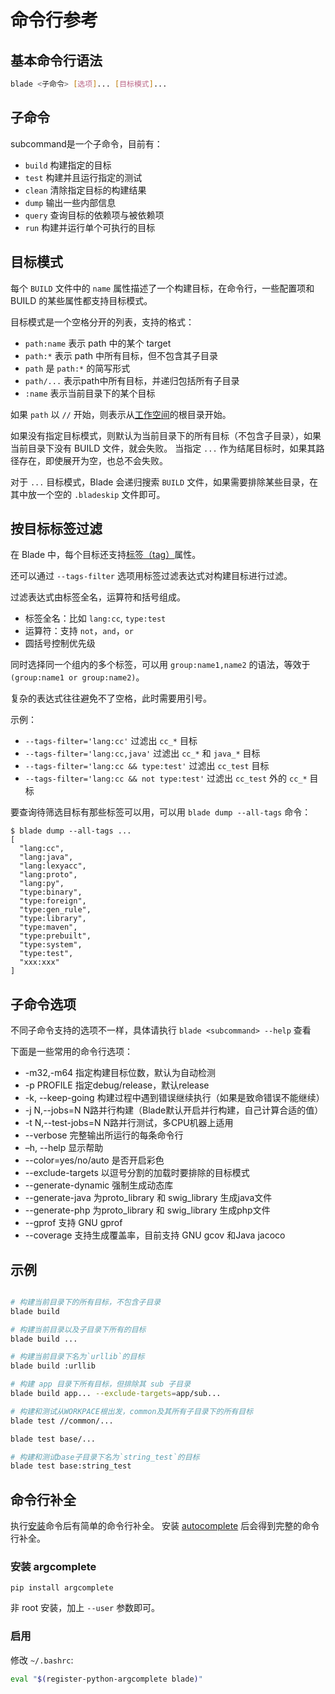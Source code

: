 # 命令行参考

## 基本命令行语法

```bash
blade <子命令> [选项]... [目标模式]...
```

## 子命令

subcommand是一个子命令，目前有：

- `build` 构建指定的目标
- `test`  构建并且运行指定的测试
- `clean` 清除指定目标的构建结果
- `dump`  输出一些内部信息
- `query` 查询目标的依赖项与被依赖项
- `run`   构建并运行单个可执行的目标

## 目标模式

每个 `BUILD` 文件中的 `name` 属性描述了一个构建目标，在命令行，一些配置项和 BUILD 的某些属性都支持目标模式。

目标模式是一个空格分开的列表，支持的格式：

- `path:name` 表示 path 中的某个 target
- `path:*` 表示 path 中所有目标，但不包含其子目录
- `path` 是 `path:*` 的简写形式
- `path/...` 表示path中所有目标，并递归包括所有子目录
- `:name` 表示当前目录下的某个目标

如果 `path` 以 `//` 开始，则表示从[工作空间](workspace.md)的根目录开始。

如果没有指定目标模式，则默认为当前目录下的所有目标（不包含子目录），如果当前目录下没有 BUILD 文件，就会失败。
当指定 `...` 作为结尾目标时，如果其路径存在，即使展开为空，也总不会失败。

对于 `...` 目标模式，Blade 会递归搜索 `BUILD` 文件，如果需要排除某些目录，在其中放一个空的 `.bladeskip` 文件即可。

## 按目标标签过滤

在 Blade 中，每个目标还支持[标签（tag）](build_file.md#tags)属性。

还可以通过 `--tags-filter` 选项用标签过滤表达式对构建目标进行过滤。

过滤表达式由标签全名，运算符和括号组成。

- 标签全名：比如 `lang:cc`, `type:test`
- 运算符：支持 `not`，`and`，`or`
- 圆括号控制优先级

同时选择同一个组内的多个标签，可以用 `group:name1,name2` 的语法，等效于 `(group:name1 or group:name2)`。

复杂的表达式往往避免不了空格，此时需要用引号。

示例：

- `--tags-filter='lang:cc'` 过滤出 `cc_*` 目标
- `--tags-filter='lang:cc,java'` 过滤出 `cc_*` 和 `java_*` 目标
- `--tags-filter='lang:cc && type:test'` 过滤出 `cc_test` 目标
- `--tags-filter='lang:cc && not type:test'` 过滤出 `cc_test` 外的 `cc_*` 目标

要查询待筛选目标有那些标签可以用，可以用 `blade dump --all-tags` 命令：

```console
$ blade dump --all-tags ...
[
  "lang:cc",
  "lang:java",
  "lang:lexyacc",
  "lang:proto",
  "lang:py",
  "type:binary",
  "type:foreign",
  "type:gen_rule",
  "type:library",
  "type:maven",
  "type:prebuilt",
  "type:system",
  "type:test",
  "xxx:xxx"
]
```

## 子命令选项

不同子命令支持的选项不一样，具体请执行 `blade <subcommand> --help` 查看

下面是一些常用的命令行选项：

- -m32,-m64            指定构建目标位数，默认为自动检测
- -p PROFILE           指定debug/release，默认release
- -k, --keep-going     构建过程中遇到错误继续执行（如果是致命错误不能继续）
- -j N,--jobs=N        N路并行构建（Blade默认开启并行构建，自己计算合适的值）
- -t N,--test-jobs=N   N路并行测试，多CPU机器上适用
- --verbose            完整输出所运行的每条命令行
- –h, --help           显示帮助
- --color=yes/no/auto  是否开启彩色
- --exclude-targets    以逗号分割的加载时要排除的目标模式
- --generate-dynamic   强制生成动态库
- --generate-java      为proto_library 和 swig_library 生成java文件
- --generate-php       为proto_library 和 swig_library 生成php文件
- --gprof              支持 GNU gprof
- --coverage           支持生成覆盖率，目前支持 GNU gcov 和Java jacoco

## 示例

```bash

# 构建当前目录下的所有目标，不包含子目录
blade build

# 构建当前目录以及子目录下所有的目标
blade build ...

# 构建当前目录下名为`urllib`的目标
blade build :urllib

# 构建 app 目录下所有目标，但排除其 sub 子目录
blade build app... --exclude-targets=app/sub...

# 构建和测试从WORKPACE根出发，common及其所有子目录下的所有目标
blade test //common/...

blade test base/...

# 构建和测试base子目录下名为`string_test`的目标
blade test base:string_test
```

## 命令行补全

执行[安装](misc.md)命令后有简单的命令行补全。
安装 [autocomplete](https://pypi.org/project/argcomplete/) 后会得到完整的命令行补全。

### 安装 argcomplete

```console
pip install argcomplete
```

非 root 安装，加上 `--user` 参数即可。

### 启用

修改 `~/.bashrc`:

```bash
eval "$(register-python-argcomplete blade)"
```
